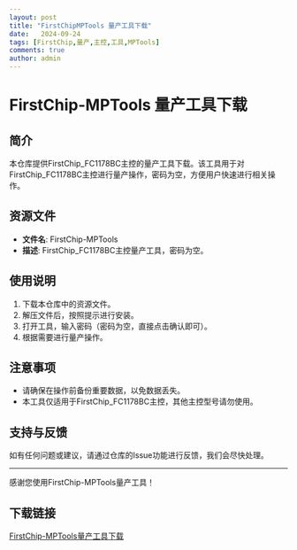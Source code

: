 ```yaml
---
layout: post
title: "FirstChipMPTools 量产工具下载"
date:   2024-09-24
tags: [FirstChip,量产,主控,工具,MPTools]
comments: true
author: admin
---
```

# FirstChip-MPTools 量产工具下载

## 简介
本仓库提供FirstChip_FC1178BC主控的量产工具下载。该工具用于对FirstChip_FC1178BC主控进行量产操作，密码为空，方便用户快速进行相关操作。

## 资源文件
- **文件名**: FirstChip-MPTools
- **描述**: FirstChip_FC1178BC主控量产工具，密码为空。

## 使用说明
1. 下载本仓库中的资源文件。
2. 解压文件后，按照提示进行安装。
3. 打开工具，输入密码（密码为空，直接点击确认即可）。
4. 根据需要进行量产操作。

## 注意事项
- 请确保在操作前备份重要数据，以免数据丢失。
- 本工具仅适用于FirstChip_FC1178BC主控，其他主控型号请勿使用。

## 支持与反馈
如有任何问题或建议，请通过仓库的Issue功能进行反馈，我们会尽快处理。

---

感谢您使用FirstChip-MPTools量产工具！

## 下载链接

[FirstChip-MPTools量产工具下载](https://pan.quark.cn/s/d346ee290694)